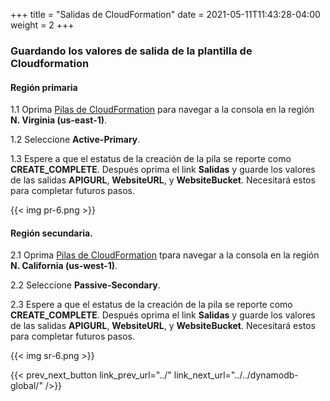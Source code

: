 +++
title = "Salidas de CloudFormation"
date =  2021-05-11T11:43:28-04:00
weight = 2
+++

### Guardando los valores de salida de la plantilla de Cloudformation

#### Región primaria

1.1 Oprima [Pilas de CloudFormation](https://console.aws.amazon.com/cloudformation/home?region=us-east-1#/stacks/) para navegar a la consola en la región **N. Virginia (us-east-1)**.

1.2 Seleccione **Active-Primary**.

1.3 Espere a que el estatus de la creación de la pila se reporte como **CREATE_COMPLETE**.  Después oprima el link **Salidas** y guarde los valores de las salidas **APIGURL**, **WebsiteURL**, y **WebsiteBucket**. Necesitará estos para completar futuros pasos.

{{< img pr-6.png >}}

#### Región secundaria.

2.1 Oprima [Pilas de CloudFormation](https://console.aws.amazon.com/cloudformation/home?region=us-west-1#/stacks/) tpara navegar a la consola en la región **N. California (us-west-1)**.

2.2 Seleccione **Passive-Secondary**.

2.3 Espere a que el estatus de la creación de la pila se reporte como **CREATE_COMPLETE**.  Después oprima el link **Salidas** y guarde los valores de las salidas **APIGURL**, **WebsiteURL**, y **WebsiteBucket**. Necesitará estos para completar futuros pasos.

{{< img sr-6.png >}}

{{< prev_next_button link_prev_url="../" link_next_url="../../dynamodb-global/" />}}

